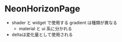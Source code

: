 # NeonHorizonPage

- shader と widget で使用する gradient は種類が異なる
  - material と ui 系に分かれる
- deltaは変化量として使用される
